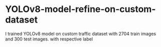 # YOLOv8-model-refine-on-custom-dataset
I trained YOLOv8 model on custom traffic dataset with 2704 train images and 300 test images. with respective label 
